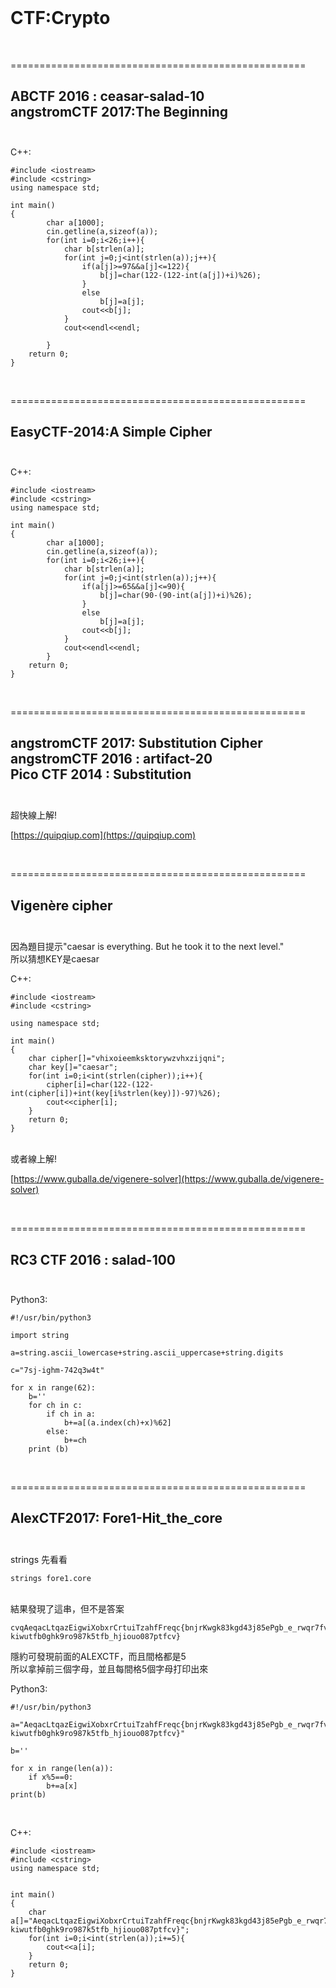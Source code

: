 <br/>

# CTF:Crypto


<br />

===================================================

ABCTF 2016 : ceasar-salad-10<br />
angstromCTF 2017:The Beginning<br /><br />
---------------------------------------------------

C++:
```
#include <iostream>
#include <cstring>
using namespace std;

int main()
{
		char a[1000];
		cin.getline(a,sizeof(a));
		for(int i=0;i<26;i++){
			char b[strlen(a)];
			for(int j=0;j<int(strlen(a));j++){
				if(a[j]>=97&&a[j]<=122){
					b[j]=char(122-(122-int(a[j])+i)%26);
				}
				else
					b[j]=a[j];
				cout<<b[j];
			}
			cout<<endl<<endl;

		}
	return 0;
}
```

<br />

===================================================

EasyCTF-2014:A Simple Cipher<br /><br />
---------------------------------------------------

C++:
```
#include <iostream>
#include <cstring>
using namespace std;

int main()
{
		char a[1000];
		cin.getline(a,sizeof(a));
		for(int i=0;i<26;i++){
			char b[strlen(a)];
			for(int j=0;j<int(strlen(a));j++){
				if(a[j]>=65&&a[j]<=90){
					b[j]=char(90-(90-int(a[j])+i)%26);
				}
				else
					b[j]=a[j];
				cout<<b[j];
			}
			cout<<endl<<endl;
		}
	return 0;
}
```

<br />


===================================================

angstromCTF 2017: Substitution Cipher<br />
angstromCTF 2016 : artifact-20<br />
Pico CTF 2014 : Substitution<br /><br />
---------------------------------------------------
超快線上解!<br />

[https://quipqiup.com](https://quipqiup.com)

<br />

===================================================

Vigenère cipher<br /><br />
---------------------------------------------------

因為題目提示"caesar is everything. But he took it to the next level."<br />
所以猜想KEY是caesar

C++:
```
#include <iostream>
#include <cstring>

using namespace std;

int main()
{
	char cipher[]="vhixoieemksktorywzvhxzijqni";
	char key[]="caesar";
	for(int i=0;i<int(strlen(cipher));i++){
		cipher[i]=char(122-(122-int(cipher[i])+int(key[i%strlen(key)])-97)%26);
		cout<<cipher[i];
	}
	return 0;
}
```

<br />
或者線上解!<br />

[https://www.guballa.de/vigenere-solver](https://www.guballa.de/vigenere-solver)

<br />


===================================================

RC3 CTF 2016 : salad-100<br /><br />
---------------------------------------------------

Python3:
```
#!/usr/bin/python3

import string

a=string.ascii_lowercase+string.ascii_uppercase+string.digits

c="7sj-ighm-742q3w4t"

for x in range(62):
    b=''
    for ch in c:
        if ch in a:
            b+=a[(a.index(ch)+x)%62]
        else:
            b+=ch
    print (b)

```


<br />




===================================================

AlexCTF2017: Fore1-Hit_the_core<br /><br />
---------------------------------------------------

strings 先看看

```
strings fore1.core
```
<br />
結果發現了這串，但不是答案

```
cvqAeqacLtqazEigwiXobxrCrtuiTzahfFreqc{bnjrKwgk83kgd43j85ePgb_e_rwqr7fvbmHjklo3tews_hmkogooyf0vbnk0ii87Drfgh_n kiwutfb0ghk9ro987k5tfb_hjiouo087ptfcv}
```

隱約可發現前面的ALEXCTF，而且間格都是5<br />
所以拿掉前三個字母，並且每間格5個字母打印出來


Python3:

```
#!/usr/bin/python3

a="AeqacLtqazEigwiXobxrCrtuiTzahfFreqc{bnjrKwgk83kgd43j85ePgb_e_rwqr7fvbmHjklo3tews_hmkogooyf0vbnk0ii87Drfgh_n kiwutfb0ghk9ro987k5tfb_hjiouo087ptfcv}"

b=''

for x in range(len(a)):
    if x%5==0:
        b+=a[x]
print(b)

```



<br />




C++:
```
#include <iostream>
#include <cstring>
using namespace std;


int main()
{
	char a[]="AeqacLtqazEigwiXobxrCrtuiTzahfFreqc{bnjrKwgk83kgd43j85ePgb_e_rwqr7fvbmHjklo3tews_hmkogooyf0vbnk0ii87Drfgh_n kiwutfb0ghk9ro987k5tfb_hjiouo087ptfcv}";
	for(int i=0;i<int(strlen(a));i+=5){
		cout<<a[i];
	}
	return 0;
}
```














